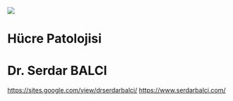 ![](img%5CHucre-Patolojisi-web-kopyas%C4%B10.jpg)

# Hücre Patolojisi

# Dr. Serdar BALCI
https://sites.google.com/view/drserdarbalci/
https://www.serdarbalci.com/

